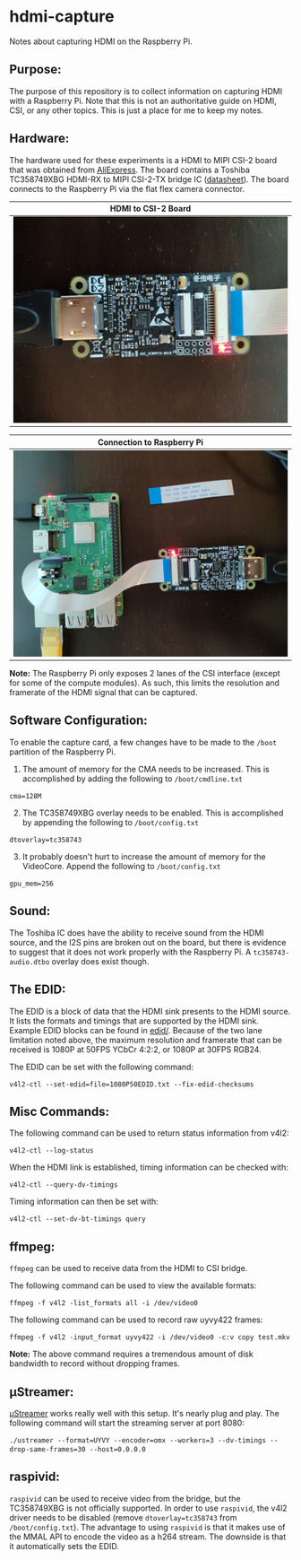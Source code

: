 # hdmi-capture
Notes about capturing HDMI on the Raspberry Pi.

## Purpose:
The purpose of this repository is to collect information on capturing HDMI with a Raspberry Pi. Note that this is not an authoritative guide on HDMI, CSI, or any other topics. This is just a place for me to keep my notes.

## Hardware:
The hardware used for these experiments is a HDMI to MIPI CSI-2 board that was obtained from [AliExpress](https://www.aliexpress.com/item/4000152180240.html). The board contains a Toshiba TC358749XBG HDMI-RX to MIPI CSI-2-TX bridge IC ([datasheet](media/(U18)TC358749XBG_V074.pdf)). The board connects to the Raspberry Pi via the flat flex camera connector.

HDMI to CSI-2 Board |
------------ |
<img src="media/IMG_20200620_142118.jpg" width="500px"> |

Connection to Raspberry Pi |
------------ |
<img src="media/IMG_20200620_142054.jpg" width="500px"> |

**Note:** The Raspberry Pi only exposes 2 lanes of the CSI interface (except for some of the compute modules). As such, this limits the resolution and framerate of the HDMI signal that can be captured.

## Software Configuration:
To enable the capture card, a few changes have to be made to the `/boot` partition of the Raspberry Pi.

1. The amount of memory for the CMA needs to be increased. This is accomplished by adding the following to `/boot/cmdline.txt`
```
cma=128M
```
2. The TC358749XBG overlay needs to be enabled. This is accomplished by appending the following to `/boot/config.txt`
```
dtoverlay=tc358743
```
3. It probably doesn't hurt to increase the amount of memory for the VideoCore. Append the following to `/boot/config.txt`
```
gpu_mem=256
```

## Sound:
The Toshiba IC does have the ability to receive sound from the HDMI source, and the I2S pins are broken out on the board, but there is evidence to suggest that it does not work properly with the Raspberry Pi. A `tc358743-audio.dtbo` overlay does exist though.

## The EDID:
The EDID is a block of data that the HDMI sink presents to the HDMI source. It lists the formats and timings that are supported by the HDMI sink. Example EDID blocks can be found in [edid/](edid/). Because of the two lane limitation noted above, the maximum resolution and framerate that can be received is 1080P at 50FPS YCbCr 4:2:2, or 1080P at 30FPS RGB24.

The EDID can be set with the following command:
```
v4l2-ctl --set-edid=file=1080P50EDID.txt --fix-edid-checksums
```

## Misc Commands:
The following command can be used to return status information from v4l2:
```
v4l2-ctl --log-status
```

When the HDMI link is established, timing information can be checked with:
```
v4l2-ctl --query-dv-timings
```

Timing information can then be set with:
```
v4l2-ctl --set-dv-bt-timings query
```

## ffmpeg:
`ffmpeg` can be used to receive data from the HDMI to CSI bridge.

The following command can be used to view the available formats:
```
ffmpeg -f v4l2 -list_formats all -i /dev/video0
```

The following command can be used to record raw uyvy422 frames:
```
ffmpeg -f v4l2 -input_format uyvy422 -i /dev/video0 -c:v copy test.mkv
```
**Note:** The above command requires a tremendous amount of disk bandwidth to record without dropping frames.

## µStreamer:
[µStreamer](https://github.com/pikvm/ustreamer) works really well with this setup. It's nearly plug and play. The following command will start the streaming server at port 8080:
```
./ustreamer --format=UYVY --encoder=omx --workers=3 --dv-timings --drop-same-frames=30 --host=0.0.0.0
```

## raspivid:
`raspivid` can be used to receive video from the bridge, but the TC358749XBG is not officially supported. In order to use `raspivid`, the v4l2 driver needs to be disabled (remove `dtoverlay=tc358743` from `/boot/config.txt`). The advantage to using `raspivid` is that it makes use of the MMAL API to encode the video as a h264 stream. The downside is that it automatically sets the EDID.
